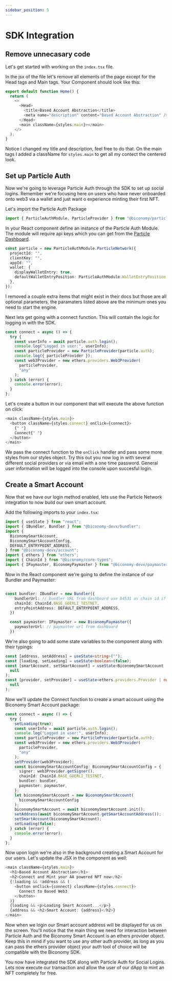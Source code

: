 ```yaml
---
sidebar_position: 5
---
```


# SDK Integration

## Remove unnecasary code

Let's get started with working on the `index.tsx` file.

In the jsx of the file let's remove all elements of the page except for the Head tags and Main tags. Your Component should look like this:

```typescript
export default function Home() {
  return (
    <>
      <Head>
        <title>Based Account Abstraction</title>
        <meta name="description" content="Based Account Abstraction" />
      </Head>
      <main className={styles.main}></main>
    </>
  );
}
```

Notice I changed my title and description, feel free to do that. On the main tags I added a className for `styles.main` to get all my contect the centered look.

## Set up Particle Auth

Now we're going to leverage Particle Auth through the SDK to set up social logins. Remember we're focusing here on users who have never onboarded onto web3 via a wallet and just want o experience minting their first NFT.

Let's import the Particle Auth Package

```typescript
import { ParticleAuthModule, ParticleProvider } from "@biconomy/particle-auth";
```

In your React component define an instance of the Particle Auth Module. The module will require api keys which you can get from the [Particle Dashboard](https://docs.particle.network/getting-started/dashboard).

```typescript
const particle = new ParticleAuthModule.ParticleNetwork({
  projectId: "",
  clientKey: "",
  appId: "",
  wallet: {
    displayWalletEntry: true,
    defaultWalletEntryPosition: ParticleAuthModule.WalletEntryPosition.BR,
  },
});
```

I removed a couple extra items that might exist in their docs but those are all optional parameters, the paramaters listed above are the minimum ones you need to start the engine.

Next lets get going with a connect function. This will contain the logic for logging in with the SDK.

```typescript
const connect = async () => {
  try {
    const userInfo = await particle.auth.login();
    console.log("Logged in user:", userInfo);
    const particleProvider = new ParticleProvider(particle.auth);
    console.log({ particleProvider });
    const web3Provider = new ethers.providers.Web3Provider(
      particleProvider,
      "any"
    );
  } catch (error) {
    console.error(error);
  }
};
```

Let's create a button in our component that will execute the above function on click:

```typescript
<main className={styles.main}>
  <button className={styles.connect} onClick={connect}>
    {" "}
    Connect{" "}
  </button>
</main>
```

We pass the connect function to the `onClick` handler and pass some more styles from our styles object. Try this out you now log in with several different social providers or via email with a one time password. General user information will be logged into the console upon succesful login.

## Create a Smart Account

Now that we have our login method enabled, lets use the Particle Network integration to now build our own smart account.

Add the following imports to your `index.tsx`:

```typescript
import { useState } from "react";
import { IBundler, Bundler } from "@biconomy-devx/bundler";
import {
  BiconomySmartAccount,
  BiconomySmartAccountConfig,
  DEFAULT_ENTRYPOINT_ADDRESS,
} from "@biconomy-devx/account";
import { ethers } from "ethers";
import { ChainId } from "@biconomy/core-types";
import { IPaymaster, BiconomyPaymaster } from "@biconomy-devx/paymaster";
```

Now in the React component we're going to define the instance of our Bundler and Paymaster:

```typescript

const bundler: IBundler = new Bundler({
    bundlerUrl: // bundler URL from dashboard use 84531 as chain id if you are following this on base goerli,
    chainId: ChainId.BASE_GOERLI_TESTNET,
    entryPointAddress: DEFAULT_ENTRYPOINT_ADDRESS,
  })

  const paymaster: IPaymaster = new BiconomyPaymaster({
    paymasterUrl: // paymaster url from dashboard
  })

```

We're also going to add some state variables to the component along with their typings:

```typescript
const [address, setAddress] = useState<string>("");
const [loading, setLoading] = useState<boolean>(false);
const [smartAccount, setSmartAccount] = useState<BiconomySmartAccount | null>(
  null
);
const [provider, setProvider] = useState<ethers.providers.Provider | null>(
  null
);
```

Now we'll update the Connect function to create a smart account using the Biconomy Smart Account package:

```typescript
const connect = async () => {
  try {
    setLoading(true);
    const userInfo = await particle.auth.login();
    console.log("Logged in user:", userInfo);
    const particleProvider = new ParticleProvider(particle.auth);
    const web3Provider = new ethers.providers.Web3Provider(
      particleProvider,
      "any"
    );
    setProvider(web3Provider);
    const biconomySmartAccountConfig: BiconomySmartAccountConfig = {
      signer: web3Provider.getSigner(),
      chainId: ChainId.BASE_GOERLI_TESTNET,
      bundler: bundler,
      paymaster: paymaster,
    };
    let biconomySmartAccount = new BiconomySmartAccount(
      biconomySmartAccountConfig
    );
    biconomySmartAccount = await biconomySmartAccount.init();
    setAddress(await biconomySmartAccount.getSmartAccountAddress());
    setSmartAccount(biconomySmartAccount);
    setLoading(false);
  } catch (error) {
    console.error(error);
  }
};
```

Now upon login we're also in the background creating a Smart Account for our users. Let's update the JSX in the component as well:

```typescript
<main className={styles.main}>
  <h1>Based Account Abstraction</h1>
  <h2>Connect and Mint your AA powered NFT now</h2>
  {!loading && !address && (
    <button onClick={connect} className={styles.connect}>
      Connect to Based Web3
    </button>
  )}
  {loading && <p>Loading Smart Account...</p>}
  {address && <h2>Smart Account: {address}</h2>}
</main>
```

Now when we login our Smart account address will be displayed for us on the screen. You'll notice that the main thing we need for interaction between Particle Auth and the Biconomy Smart Account is an ethers provider object. Keep this in mind if you want to use any other auth provider, as long as you can pass the ethers provider object your auth tool of choice will be compatible with the Biconomy SDK.

You now have integrated the SDK along with Particle Auth for Social Logins. Lets now execute our transaction and allow the user of our dApp to mint an NFT completely for free.
